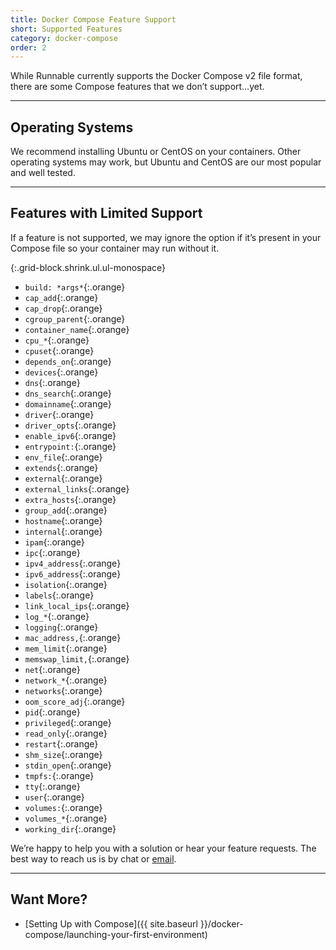 ```yaml
---
title: Docker Compose Feature Support
short: Supported Features
category: docker-compose
order: 2
---
```


While Runnable currently supports the Docker Compose v2 file format, there are some Compose features that we don’t support…yet.

---

## Operating Systems

We recommend installing Ubuntu or CentOS on your containers. Other operating systems may work, but Ubuntu and CentOS are our most popular and well tested.

---

## Features with Limited Support

If a feature is not supported, we may ignore the option if it’s present in your Compose file so your container may run without it.

{:.grid-block.shrink.ul.ul-monospace}
* `build: *args*`{:.orange}
* `cap_add`{:.orange}
* `cap_drop`{:.orange}
* `cgroup_parent`{:.orange}
* `container_name`{:.orange}
* `cpu_*`{:.orange}
* `cpuset`{:.orange}
* `depends_on`{:.orange}
* `devices`{:.orange}
* `dns`{:.orange}
* `dns_search`{:.orange}
* `domainname`{:.orange}
* `driver`{:.orange}
* `driver_opts`{:.orange}
* `enable_ipv6`{:.orange}
* `entrypoint:`{:.orange}
* `env_file`{:.orange}
* `extends`{:.orange}
* `external`{:.orange}
* `external_links`{:.orange}
* `extra_hosts`{:.orange}
* `group_add`{:.orange}
* `hostname`{:.orange}
* `internal`{:.orange}
* `ipam`{:.orange}
* `ipc`{:.orange}
* `ipv4_address`{:.orange}
* `ipv6_address`{:.orange}
* `isolation`{:.orange}
* `labels`{:.orange}
* `link_local_ips`{:.orange}
* `log_*`{:.orange}
* `logging`{:.orange}
* `mac_address,`{:.orange}
* `mem_limit`{:.orange}
* `memswap_limit,`{:.orange}
* `net`{:.orange}
* `network_*`{:.orange}
* `networks`{:.orange}
* `oom_score_adj`{:.orange}
* `pid`{:.orange}
* `privileged`{:.orange}
* `read_only`{:.orange}
* `restart`{:.orange}
* `shm_size`{:.orange}
* `stdin_open`{:.orange}
* `tmpfs:`{:.orange}
* `tty`{:.orange}
* `user`{:.orange}
* `volumes:`{:.orange}
* `volumes_*`{:.orange}
* `working_dir`{:.orange}

We’re happy to help you with a solution or hear your feature requests. The best way to reach us is by <a class="link js-intercom-open">chat</a> or [email](mailto:support@runnable.com).

---

## Want More?

- [Setting Up with Compose]({{ site.baseurl }}/docker-compose/launching-your-first-environment)
